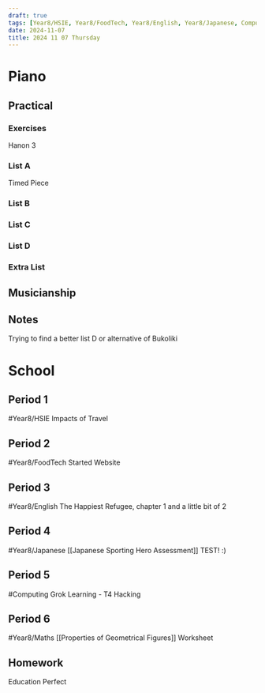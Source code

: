 ```yaml
---
draft: true
tags: [Year8/HSIE, Year8/FoodTech, Year8/English, Year8/Japanese, Computing, Year8/Maths]
date: 2024-11-07
title: 2024 11 07 Thursday
---
```



# Piano

## Practical

### Exercises

Hanon 3

### List A

Timed Piece

### List B

### List C

### List D

### Extra List

## Musicianship

## Notes

Trying to find a better list D or alternative of Bukoliki

# School

## Period 1

#Year8/HSIE
Impacts of Travel

## Period 2

#Year8/FoodTech
Started Website

## Period 3

#Year8/English
The Happiest Refugee, chapter 1 and a little bit of 2

## Period 4

#Year8/Japanese
[[Japanese Sporting Hero Assessment]]  TEST! :)

## Period 5

#Computing
Grok Learning - T4 Hacking

## Period 6

#Year8/Maths
[[Properties of Geometrical Figures]] Worksheet

## Homework

Education Perfect
